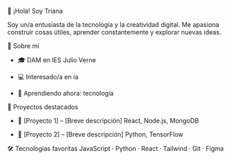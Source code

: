 👋 ¡Hola! Soy Triana

Soy un/a entusiasta de la tecnología y la creatividad digital. Me apasiona construir cosas útiles, aprender constantemente y explorar nuevas ideas.

🧠 Sobre mí
   - 🎓 DAM en IES Julio Verne

   - 💻 Interesado/a en ia

   - 🌱 Aprendiendo ahora: tecnología

🚀 Proyectos destacados
   - 🎨 [Proyecto 1] – [Breve descripción]
         React, Node.js, MongoDB

   - 🧠 [Proyecto 2] – [Breve descripción]
         Python, TensorFlow

🛠️ Tecnologías favoritas
JavaScript · Python · React · Tailwind · Git · Figma
